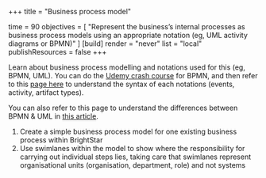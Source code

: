 +++
title = "Business process model"

time = 90
objectives = [
    "Represent the business’s internal processes as business process models using an appropriate notation (eg, UML activity diagrams or BPMN)"
]
[build]
  render = "never"
  list = "local"
  publishResources = false
+++

Learn about business process modelling and notations used for this (eg, BPMN, UML). You can do the [Udemy crash course](https://codeyourfuture.udemy.com/course/business-process-mapping-and-modelling-crash-course/) for BPMN, and then refer to this [page here](https://www.lucidchart.com/pages/tutorial/bpmn) to understand the syntax of each notations (events, activity, artifact types).

You can also refer to this page to understand the differences between BPMN & UML in [this article](https://miro.com/diagramming/bpmn-vs-uml/).

1. Create a simple business process model for one existing business process within BrightStar
2. Use swimlanes within the model to show where the responsibility for carrying out individual steps lies, taking care that swimlanes represent organisational units (organisation, department, role) and not systems
